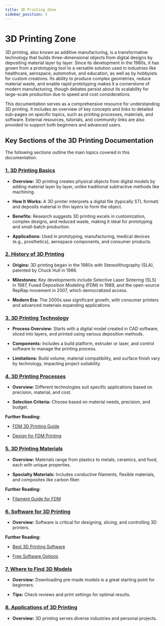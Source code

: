```yaml
---
title: 3D Printing Zone
sidebar_position: 3
---
```

# 3D Printing Zone

3D printing, also known as additive manufacturing, is a transformative technology that builds three-dimensional objects from digital designs by depositing material layer by layer. Since its development in the 1980s, it has grown from a prototyping tool to a versatile solution used in industries like healthcare, aerospace, automotive, and education, as well as by hobbyists for custom creations. Its ability to produce complex geometries, reduce material waste, and enable rapid prototyping makes it a cornerstone of modern manufacturing, though debates persist about its scalability for large-scale production due to speed and cost considerations.

This documentation serves as a comprehensive resource for understanding 3D printing. It includes an overview of key concepts and links to detailed sub-pages on specific topics, such as printing processes, materials, and software. External resources, tutorials, and community links are also provided to support both beginners and advanced users.

## Key Sections of the 3D Printing Documentation

The following sections outline the main topics covered in this documentation. 

### [1. 3D Printing Basics](basics)

*   **Overview:** 3D printing creates physical objects from digital models by adding material layer by layer, unlike traditional subtractive methods like machining.
    
*   **How It Works:** A 3D printer interprets a digital file (typically STL format) and deposits material in thin layers to form the object.
    
*   **Benefits:** Research suggests 3D printing excels in customization, complex designs, and reduced waste, making it ideal for prototyping and small-batch production.
    
*   **Applications:** Used in prototyping, manufacturing, medical devices (e.g., prosthetics), aerospace components, and consumer products.

### [2. History of 3D Printing](history)

*   **Origins:** 3D printing began in the 1980s with Stereolithography (SLA), patented by Chuck Hull in 1986.
    
*   **Milestones:** Key developments include Selective Laser Sintering (SLS) in 1987, Fused Deposition Modeling (FDM) in 1989, and the open-source RepRap movement in 2007, which democratized access.
    
*   **Modern Era:** The 2000s saw significant growth, with consumer printers and advanced materials expanding applications.    

### [3. 3D Printing Technology](tech)

*   **Process Overview:** Starts with a digital model created in CAD software, sliced into layers, and printed using various deposition methods.
    
*   **Components:** Includes a build platform, extruder or laser, and control software to manage the printing process.
    
*   **Limitations:** Build volume, material compatibility, and surface finish vary by technology, impacting project suitability.
    
### [4. 3D Printing Processes](processes)

*   **Overview:** Different technologies suit specific applications based on precision, material, and cost.
    
*   **Selection Criteria:** Choose based on material needs, precision, and budget.
    
**Further Reading:**

*   [FDM 3D Printing Guide](https://www.hubs.com/knowledge-base/what-is-fdm-3d-printing/)
    
*   [Design for FDM Printing](https://www.printpool.co.uk/articles/design-for-fdm-3d-printing-the-ultimate-guide)
    

### [5. 3D Printing Materials](materials)

*   **Overview:** Materials range from plastics to metals, ceramics, and food, each with unique properties.
    
*   **Specialty Materials:** Includes conductive filaments, flexible materials, and composites like carbon fiber.
    
**Further Reading:**

*   [Filament Guide for FDM](https://3dspro.com/resources/blog/the-ultimate-3d-printing-filament-guide-for-your-fdm-project)
    

### [6. Software for 3D Printing](software)

*   **Overview:** Software is critical for designing, slicing, and controlling 3D printers.
    
**Further Reading:**

*   [Best 3D Printing Software](https://nexa3d.com/blog/3d-printer-software/)
    
*   [Free Software Options](https://all3dp.com/1/best-free-3d-printing-software-3d-printer-program/)
    

### [7. Where to Find 3D Models](finding-models)

*   **Overview:** Downloading pre-made models is a great starting point for beginners.
    
*   **Tips:** Check reviews and print settings for optimal results.

### [8. Applications of 3D Printing](applications)

*   **Overview:** 3D printing serves diverse industries and personal projects.